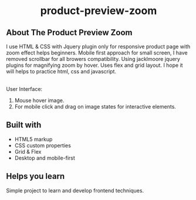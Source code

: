 <h1 align="center">product-preview-zoom
</h1>

## About The Product Preview Zoom

<p>I use HTML & CSS with Jquery plugin only for responsive product page with zoom effect helps beginners.
Mobile first approach for small screen, I have removed scrollbar for all browers compatibility. 
Using jacklmoore jquery plugins for magnifying zoom by hover. Uses flex and grid layout.
I hope it will helps to practice html, css and javascript.

<br>User Interface: <br>
1. Mouse hover image.
2. For mobile click and drag on image states for interactive elements.


## Built with

- HTML5 markup
- CSS custom properties
- Grid & Flex
- Desktop and mobile-first
## Helps you learn

Simple project to learn and develop frontend techniques.
